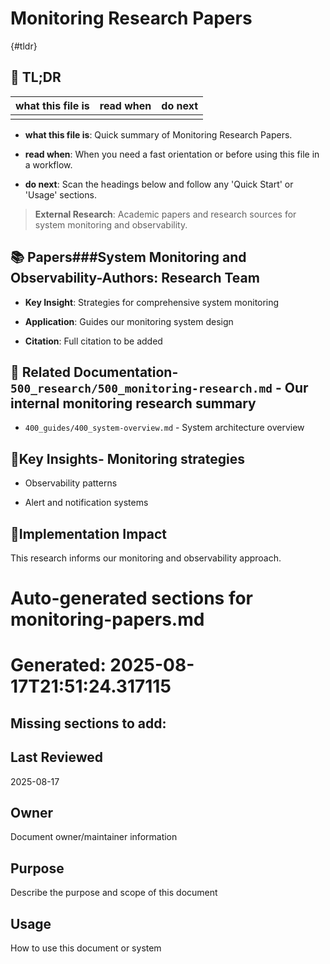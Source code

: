 <!-- CONTEXT_REFERENCE: 400_guides/400_cursor-context-engineering-guide.md -->
<!-- MODULE_REFERENCE: 400_guides/400_system-overview.md -->

# Monitoring Research Papers

{#tldr}

## 🔎 TL;DR

| what this file is | read when | do next |
|---|---|---|
|  |  |  |

- **what this file is**: Quick summary of Monitoring Research Papers.

- **read when**: When you need a fast orientation or before using this file in a workflow.

- **do next**: Scan the headings below and follow any 'Quick Start' or 'Usage' sections.

> **External Research**: Academic papers and research sources for system monitoring and observability.

## 📚 **Papers**###**System Monitoring and Observability**-**Authors**: Research Team

- **Key Insight**: Strategies for comprehensive system monitoring

- **Application**: Guides our monitoring system design

- **Citation**: Full citation to be added

## 🔗 **Related Documentation**- `500_research/500_monitoring-research.md` - Our internal monitoring research summary

- `400_guides/400_system-overview.md` - System architecture overview

## 📖**Key Insights**- Monitoring strategies

- Observability patterns

- Alert and notification systems

## 🎯**Implementation Impact**

This research informs our monitoring and observability approach.

<!-- README_AUTOFIX_START -->
# Auto-generated sections for monitoring-papers.md
# Generated: 2025-08-17T21:51:24.317115

## Missing sections to add:

## Last Reviewed

2025-08-17

## Owner

Document owner/maintainer information

## Purpose

Describe the purpose and scope of this document

## Usage

How to use this document or system

<!-- README_AUTOFIX_END -->
